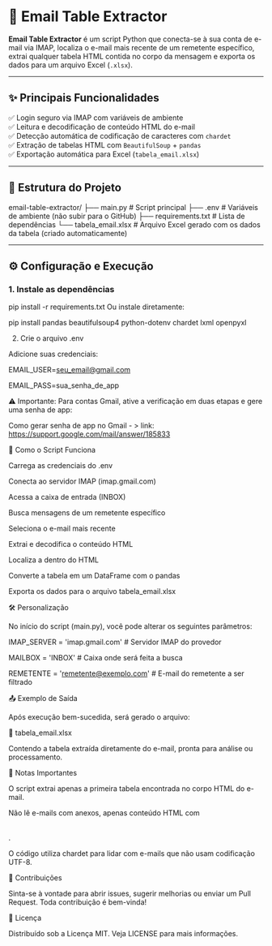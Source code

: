 # 📧 Email Table Extractor

**Email Table Extractor** é um script Python que conecta-se à sua conta de e-mail via IMAP, localiza o e-mail mais recente de um remetente específico, extrai qualquer tabela HTML contida no corpo da mensagem e exporta os dados para um arquivo Excel (`.xlsx`).

---

## ✨ Principais Funcionalidades

✅ Login seguro via IMAP com variáveis de ambiente  
✅ Leitura e decodificação de conteúdo HTML do e-mail  
✅ Detecção automática de codificação de caracteres com `chardet`  
✅ Extração de tabelas HTML com `BeautifulSoup` + `pandas`  
✅ Exportação automática para Excel (`tabela_email.xlsx`)  

---

## 📂 Estrutura do Projeto

email-table-extractor/
├── main.py # Script principal
├── .env # Variáveis de ambiente (não subir para o GitHub)
├── requirements.txt # Lista de dependências
└── tabela_email.xlsx # Arquivo Excel gerado com os dados da tabela (criado automaticamente)

---

## ⚙️ Configuração e Execução

### 1. Instale as dependências

pip install -r requirements.txt
Ou instale diretamente:

pip install pandas beautifulsoup4 python-dotenv chardet lxml openpyxl

2. Crie o arquivo .env

Adicione suas credenciais:

EMAIL_USER=seu_email@gmail.com

EMAIL_PASS=sua_senha_de_app

⚠️ Importante: Para contas Gmail, ative a verificação em duas etapas e gere uma senha de app:

Como gerar senha de app no Gmail - > link: https://support.google.com/mail/answer/185833

🧠 Como o Script Funciona

Carrega as credenciais do .env

Conecta ao servidor IMAP (imap.gmail.com)

Acessa a caixa de entrada (INBOX)

Busca mensagens de um remetente específico

Seleciona o e-mail mais recente

Extrai e decodifica o conteúdo HTML

Localiza a <table> dentro do HTML

Converte a tabela em um DataFrame com o pandas

Exporta os dados para o arquivo tabela_email.xlsx

🛠️ Personalização

No início do script (main.py), você pode alterar os seguintes parâmetros:


IMAP_SERVER = 'imap.gmail.com'       # Servidor IMAP do provedor

MAILBOX = 'INBOX'                    # Caixa onde será feita a busca

REMETENTE = 'remetente@exemplo.com'  # E-mail do remetente a ser filtrado

📤 Exemplo de Saída

Após execução bem-sucedida, será gerado o arquivo:

📄 tabela_email.xlsx

Contendo a tabela extraída diretamente do e-mail, pronta para análise ou processamento.

📌 Notas Importantes

O script extrai apenas a primeira tabela encontrada no corpo HTML do e-mail.

Não lê e-mails com anexos, apenas conteúdo HTML com <table>.

O código utiliza chardet para lidar com e-mails que não usam codificação UTF-8.

🤝 Contribuições

Sinta-se à vontade para abrir issues, sugerir melhorias ou enviar um Pull Request.
Toda contribuição é bem-vinda!

📜 Licença

Distribuído sob a Licença MIT. Veja LICENSE para mais informações.

